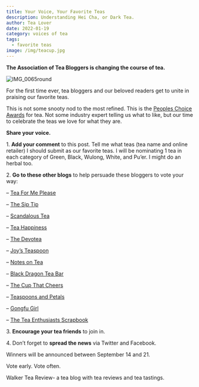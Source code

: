 ```yaml
---
title: Your Voice, Your Favorite Teas
description: Understanding Hei Cha, or Dark Tea.
author: Tea Lover
date: 2022-01-19
category: voices of tea
tags:
  - favorite teas
image: /img/teacup.jpg
---
```


**The Association of Tea Bloggers is changing the course of tea.**

![](https://web.archive.org/web/20200926092618im_/http://walkerteareview.com//wp-content/uploads/2012/08/IMG_0065round-300x286.jpg 'IMG_0065round')

For the first time ever, tea bloggers and our beloved readers get to unite in praising our favorite teas.

This is not some snooty nod to the most refined. This is the [Peoples Choice Awards](https://www.peopleschoice.com/pca/) for tea. Not some industry expert telling us what to like, but our time to celebrate the teas we love for what they are.

**Share your voice.**

1\. **Add your comment** to this post. Tell me what teas (tea name and online retailer) I should submit as our favorite teas. I will be nominating 1 tea in each category of Green, Black, Wulong, White, and Pu’er. I might do an herbal too.

2\. **Go to these other blogs** to help persuade these bloggers to vote your way:

– [Tea For Me Please](https://www.teaformeplease.com/2012/08/favorite-tea.html)

– [The Sip Tip](https://www.thesiptip.com/2012/08/favorite-tea.html)

– [Scandalous Tea](https://scandaloustea.teatra.de/2012/08/16/carnival-and-im-invited/)

– [Tea Happiness](https://teahappiness.blogspot.com/2012/08/my-favorite-tea.html)

– [The Devotea](httpp://thedevotea.teatra.de/2012/08/16/why-carnival-when-you-can-fiesta/)

– [Joy’s Teaspoon](https://www.joysteaspoon.com/blog/my-favorite-tea)

– [Notes on Tea](https://notesontea.blogspot.com/2012/08/favorite-teas-of-2012.html)

– [Black Dragon Tea Bar](https://blackdragonteabar.blogspot.com/2009/04/my-favorite-tea.html)

– [The Cup That Cheers](https://the-cup-that-cheers.blogspot.com/2012/08/whats-your-favorite-tea.html)

– [Teaspoons and Petals](https://www.teaspoonsandpetals.com/teaspoons-petals/2012/08/favorite-tea-high-mountain-oolong.html)

– [Gongfu Girl](https://www.gongfugirl.com/2012/08/my-favorite-tea/)

– [The Tea Enthusiasts Scrapbook](https://www.theteaenthusiastsscrapbook.com/the-tea-enthusiasts-scra/2012/08/favorite-tea-mariage-freres-rose-dhimalaya.html)

3\. **Encourage your tea friends** to join in.

4\. Don’t forget to **spread the news** via Twitter and Facebook.

Winners will be announced between September 14 and 21.

Vote early. Vote often.

Walker Tea Review- a tea blog with tea reviews and tea tastings.
